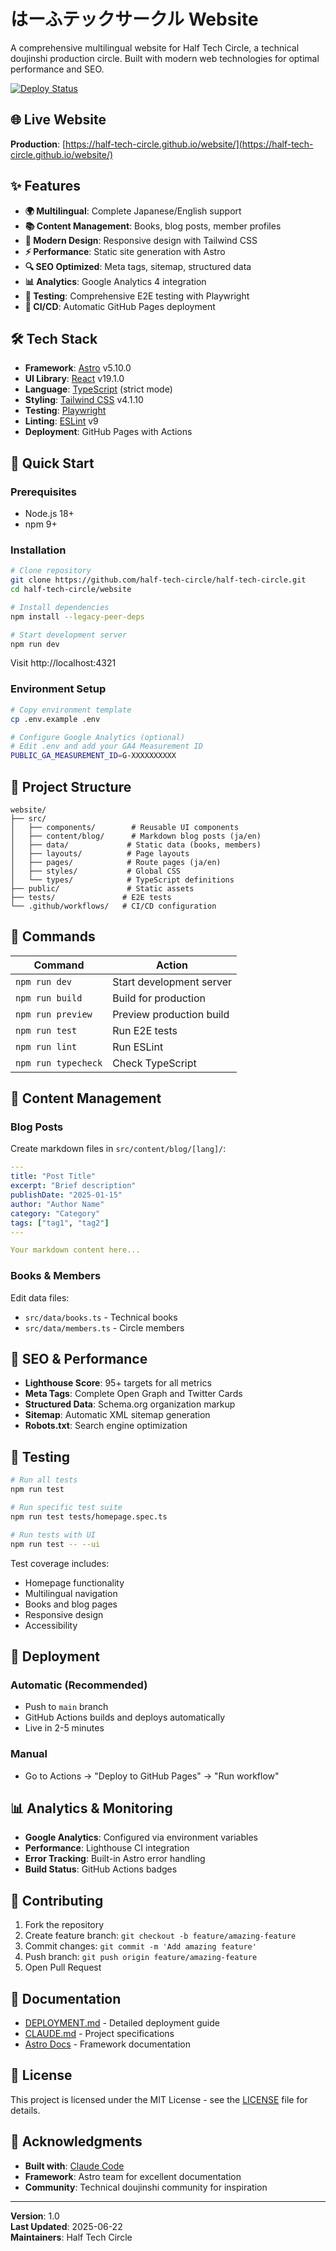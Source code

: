 # はーふテックサークル Website

A comprehensive multilingual website for Half Tech Circle, a technical doujinshi production circle. Built with modern web technologies for optimal performance and SEO.

[![Deploy Status](https://github.com/half-tech-circle/half-tech-circle/actions/workflows/deploy.yml/badge.svg)](https://github.com/half-tech-circle/half-tech-circle/actions/workflows/deploy.yml)

## 🌐 Live Website

**Production**: [https://half-tech-circle.github.io/website/](https://half-tech-circle.github.io/website/)

## ✨ Features

- **🌍 Multilingual**: Complete Japanese/English support
- **📚 Content Management**: Books, blog posts, member profiles
- **🎨 Modern Design**: Responsive design with Tailwind CSS
- **⚡ Performance**: Static site generation with Astro
- **🔍 SEO Optimized**: Meta tags, sitemap, structured data
- **📊 Analytics**: Google Analytics 4 integration
- **🧪 Testing**: Comprehensive E2E testing with Playwright
- **🚀 CI/CD**: Automatic GitHub Pages deployment

## 🛠️ Tech Stack

- **Framework**: [Astro](https://astro.build) v5.10.0
- **UI Library**: [React](https://react.dev) v19.1.0
- **Language**: [TypeScript](https://typescriptlang.org) (strict mode)
- **Styling**: [Tailwind CSS](https://tailwindcss.com) v4.1.10
- **Testing**: [Playwright](https://playwright.dev)
- **Linting**: [ESLint](https://eslint.org) v9
- **Deployment**: GitHub Pages with Actions

## 🚀 Quick Start

### Prerequisites
- Node.js 18+
- npm 9+

### Installation
```bash
# Clone repository
git clone https://github.com/half-tech-circle/half-tech-circle.git
cd half-tech-circle/website

# Install dependencies
npm install --legacy-peer-deps

# Start development server
npm run dev
```

Visit http://localhost:4321

### Environment Setup
```bash
# Copy environment template
cp .env.example .env

# Configure Google Analytics (optional)
# Edit .env and add your GA4 Measurement ID
PUBLIC_GA_MEASUREMENT_ID=G-XXXXXXXXXX
```

## 📁 Project Structure

```
website/
├── src/
│   ├── components/        # Reusable UI components
│   ├── content/blog/      # Markdown blog posts (ja/en)
│   ├── data/             # Static data (books, members)
│   ├── layouts/          # Page layouts
│   ├── pages/            # Route pages (ja/en)
│   ├── styles/           # Global CSS
│   └── types/            # TypeScript definitions
├── public/               # Static assets
├── tests/               # E2E tests
└── .github/workflows/   # CI/CD configuration
```

## 🧞 Commands

| Command | Action |
|---------|--------|
| `npm run dev` | Start development server |
| `npm run build` | Build for production |
| `npm run preview` | Preview production build |
| `npm run test` | Run E2E tests |
| `npm run lint` | Run ESLint |
| `npm run typecheck` | Check TypeScript |

## 📝 Content Management

### Blog Posts
Create markdown files in `src/content/blog/[lang]/`:

```yaml
---
title: "Post Title"
excerpt: "Brief description"
publishDate: "2025-01-15"
author: "Author Name"
category: "Category"
tags: ["tag1", "tag2"]
---

Your markdown content here...
```

### Books & Members
Edit data files:
- `src/data/books.ts` - Technical books
- `src/data/members.ts` - Circle members

## 🎯 SEO & Performance

- **Lighthouse Score**: 95+ targets for all metrics
- **Meta Tags**: Complete Open Graph and Twitter Cards
- **Structured Data**: Schema.org organization markup
- **Sitemap**: Automatic XML sitemap generation
- **Robots.txt**: Search engine optimization

## 🧪 Testing

```bash
# Run all tests
npm run test

# Run specific test suite
npm run test tests/homepage.spec.ts

# Run tests with UI
npm run test -- --ui
```

Test coverage includes:
- Homepage functionality
- Multilingual navigation
- Books and blog pages
- Responsive design
- Accessibility

## 🚀 Deployment

### Automatic (Recommended)
- Push to `main` branch
- GitHub Actions builds and deploys automatically
- Live in 2-5 minutes

### Manual
- Go to Actions → "Deploy to GitHub Pages" → "Run workflow"

## 📊 Analytics & Monitoring

- **Google Analytics**: Configured via environment variables
- **Performance**: Lighthouse CI integration
- **Error Tracking**: Built-in Astro error handling
- **Build Status**: GitHub Actions badges

## 🤝 Contributing

1. Fork the repository
2. Create feature branch: `git checkout -b feature/amazing-feature`
3. Commit changes: `git commit -m 'Add amazing feature'`
4. Push branch: `git push origin feature/amazing-feature`
5. Open Pull Request

## 📄 Documentation

- [DEPLOYMENT.md](./DEPLOYMENT.md) - Detailed deployment guide
- [CLAUDE.md](../CLAUDE.md) - Project specifications
- [Astro Docs](https://docs.astro.build) - Framework documentation

## 📜 License

This project is licensed under the MIT License - see the [LICENSE](../LICENSE) file for details.

## 🌟 Acknowledgments

- **Built with**: [Claude Code](https://claude.ai/code)
- **Framework**: Astro team for excellent documentation
- **Community**: Technical doujinshi community for inspiration

---

**Version**: 1.0  
**Last Updated**: 2025-06-22  
**Maintainers**: Half Tech Circle
